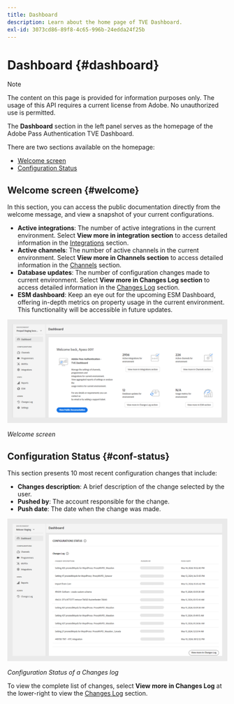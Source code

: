 ```yaml
---
title: Dashboard
description: Learn about the home page of TVE Dashboard.
exl-id: 3073cd86-89f8-4c65-996b-24edda24f25b
---
```

# Dashboard {#dashboard}

>[!NOTE]
>
>The content on this page is provided for information purposes only. The usage of this API requires a current license from Adobe. No unauthorized use is permitted.

The **Dashboard** section in the left panel serves as the homepage of the Adobe Pass Authentication TVE Dashboard. 

There are two sections available on the homepage:

* [Welcome screen](#welcome-screen)
* [Configuration Status](#configuration-status)

## Welcome screen {#welcome}

In this section, you can access the public documentation directly from the welcome message, and view a snapshot of your current configurations.

* **Active integrations**: The number of active integrations in the current environment. Select **View more in integration section** to access detailed information in the [Integrations](tve-dashboard-integrations.md) section.
* **Active channels**: The number of active channels in the current environment. Select **View more in Channels section** to access detailed information in the [Channels](tve-dashboard-channels.md) section.
* **Database updates**: The number of configuration changes made to current environment. Select **View more in Changes Log section** to access detailed information in the [Changes Log](tve-dashboard-changes-log.md) section.
* **ESM dashboard**: Keep an eye out for the upcoming ESM Dashboard, offering in-depth metrics on property usage in the current environment. This functionality will be accessible in future updates.

![Welcome screen](../../assets/tve-dashboard/new-tve-dashboard/dashboard/dashboard-welcome-panel-view.png)

*Welcome screen*

## Configuration Status {#conf-status}

This section presents 10 most recent configuration changes that include:

* **Changes description**: A brief description of the change selected by the user.
* **Pushed by**: The account responsible for the change.
* **Push date**: The date when the change was made.

![Configuration Status of a Changes log](../../assets/tve-dashboard/new-tve-dashboard/dashboard/dashboard-configuration-status-panel-view.png)

*Configuration Status of a Changes log*

To view the complete list of changes, select **View more in Changes Log** at the lower-right to view the [Changes Log](tve-dashboard-changes-log.md) section.

